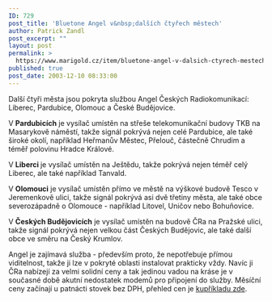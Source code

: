 ```yaml
---
ID: 729
post_title: 'Bluetone Angel v&nbsp;dalších čtyřech městech'
author: Patrick Zandl
post_excerpt: ""
layout: post
permalink: >
  https://www.marigold.cz/item/bluetone-angel-v-dalsich-ctyrech-mestech
published: true
post_date: 2003-12-10 08:33:00
---
```

<P>Další čtyři města jsou pokryta službou Angel Českých Radiokomunikací: Liberec, Pardubice, Olomouc a České Budějovice. </P>
<P>V <STRONG>Pardubicích</STRONG> je vysílač umístěn na střeše telekomunikační budovy TKB na Masarykově náměstí, takže signál pokrývá nejen celé Pardubice, ale také široké okolí, například Heřmanův Městec, Přelouč, částečně Chrudim a téměř polovinu Hradce Králové. </P>
<P>V <STRONG>Liberci </STRONG>je vysílač umístěn na Ještědu, takže pokrývá nejen téměř celý Liberec, ale také například Tanvald. </P>
<P>V <STRONG>Olomouci</STRONG> je vysílač umístěn přímo ve městě na výškové budově Tesco v Jeremenkově ulici, takže signál pokrývá asi dvě třetiny města, ale také obce severozápadně o Olomouce - například Litovel, Uničov nebo Bohuňovice. </P>
<P>V <STRONG>Českých Budějovicích</STRONG> je vysílač umístěn na budově ČRa na Pražské ulici, takže signál pokrývá nejen velkou část Českých Budějovic, ale také další obce ve směru na Český Krumlov. </P>
<P>Angel je zajímavá služba - především proto, že nepotřebuje přímou viditelnost, takže ji lze v pokryté oblasti instalovat prakticky vždy. Navíc ji ČRa nabízejí za velmi solidní ceny a tak jedinou vadou na kráse je v současné době akutní nedostatek modemů pro připojení do služby. Měsíční ceny začínají u patnácti stovek bez DPH, přehled cen je <A href="http://www.bluetone.cz/main.php?lang=1&amp;pageid=2000&amp;press=18&amp;archive=1&amp;month=0" target=_blank>kupříkladu zde</A>.</P>
